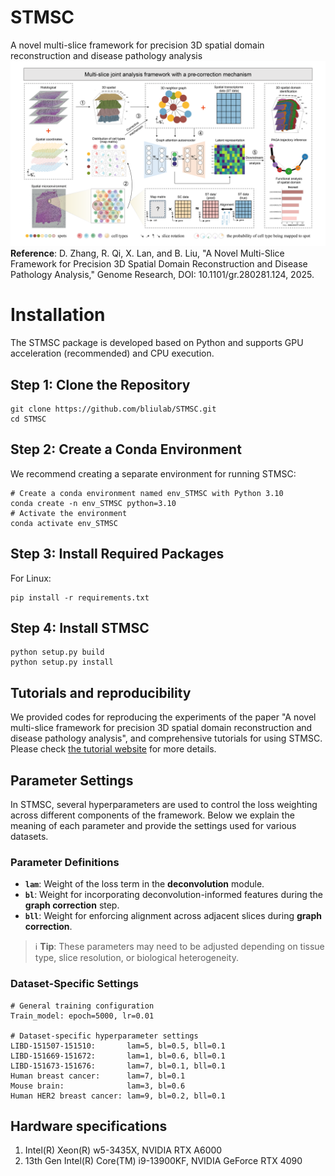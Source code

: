 # STMSC
A novel multi-slice framework for precision 3D spatial domain reconstruction and disease pathology analysis
![image text](https://github.com/bliulab/STMSC/blob/main/Figures.png)
**Reference**: D. Zhang, R. Qi, X. Lan, and B. Liu, "A Novel Multi-Slice Framework for Precision 3D Spatial Domain Reconstruction and Disease Pathology Analysis," Genome Research,  DOI: 10.1101/gr.280281.124, 2025.
# Installation
The STMSC package is developed based on Python and supports GPU acceleration (recommended) and CPU execution.
## Step 1: Clone the Repository
```
git clone https://github.com/bliulab/STMSC.git
cd STMSC
```
## Step 2: Create a Conda Environment
We recommend creating a separate environment for running STMSC:
```
# Create a conda environment named env_STMSC with Python 3.10
conda create -n env_STMSC python=3.10
# Activate the environment
conda activate env_STMSC
```
## Step 3: Install Required Packages
For Linux:
```
pip install -r requirements.txt
```
## Step 4: Install STMSC
```
python setup.py build
python setup.py install
```
## Tutorials and reproducibility
We provided codes for reproducing the experiments of the paper "A novel multi-slice framework for precision 3D spatial domain reconstruction and disease pathology analysis", and comprehensive tutorials for using STMSC. Please check [the tutorial website](https://stmsc-tutorial.readthedocs.io/en/latest/) for more details.
## Parameter Settings

In STMSC, several hyperparameters are used to control the loss weighting across different components of the framework. Below we explain the meaning of each parameter and provide the settings used for various datasets.

### Parameter Definitions

- **`lam`**: Weight of the loss term in the **deconvolution** module.
- **`bl`**: Weight for incorporating deconvolution-informed features during the **graph correction** step.
- **`bll`**: Weight for enforcing alignment across adjacent slices during **graph correction**. 

> ℹ️ **Tip**: These parameters may need to be adjusted depending on tissue type, slice resolution, or biological heterogeneity.

### Dataset-Specific Settings

```text
# General training configuration
Train_model: epoch=5000, lr=0.01

# Dataset-specific hyperparameter settings
LIBD-151507-151510:       lam=5, bl=0.5, bll=0.1
LIBD-151669-151672:       lam=1, bl=0.6, bll=0.1
LIBD-151673-151676:       lam=7, bl=0.1, bll=0.1
Human breast cancer:      lam=7, bl=0.1
Mouse brain:              lam=3, bl=0.6
Human HER2 breast cancer: lam=9, bl=0.2, bll=0.1
```
## Hardware specifications
1. Intel(R) Xeon(R) w5-3435X, NVIDIA RTX A6000
2. 13th Gen Intel(R) Core(TM) i9-13900KF, NVIDIA GeForce RTX 4090
